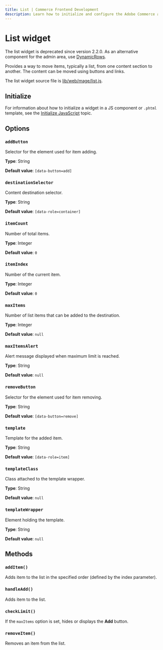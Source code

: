 ```yaml
---
title: List | Commerce Frontend Development
description: Learn how to initialize and configure the Adobe Commerce and Magento Open Source List widget.
---
```


# List widget

<InlineAlert variant="warning" slots="text" />

The list widget is deprecated since version 2.2.0. As an alternative component for the admin area, use [DynamicRows](https://developer.adobe.com/commerce/frontend-core/ui-components/components/dynamic-rows/).

Provides a way to move items, typically a list, from one content section to another.
The content can be moved using buttons and links.

The list widget source file is [lib/web/mage/list.js](https://github.com/magento/magento2/blob/2.4/lib/web/mage/list.js).

## Initialize

For information about how to initialize a widget in a JS component or `.phtml` template, see the [Initialize JavaScript](../init.md) topic.

## Options

### `addButton`

Selector for the element used for item adding.

**Type**: String

**Default value**: `[data-button=add]`

### `destinationSelector`

Content destination selector.

**Type**: String

**Default value**: `[data-role=container]`

### `itemCount`

Number of total items.

**Type**: Integer

**Default value**: `0`

### `itemIndex`

Number of the current item.

**Type**: Integer

**Default value**: `0`

### `maxItems`

Number of list items that can be added to the destination.

**Type**: Integer

**Default value**: `null`

### `maxItemsAlert`

Alert message displayed when maximum limit is reached.

**Type**: String

**Default value**: `null`

### `removeButton`

Selector for the element used for item removing.

**Type**: String

**Default value**: `[data-button=remove]`

### `template`

Template for the added item.

**Type**: String

**Default value**: `[data-role=item]`

### `templateClass`

Class attached to the template wrapper.

**Type**: String

**Default value**: `null`

### `templateWrapper`

Element holding the template.

**Type**: String

**Default value**: `null`

## Methods

### `addItem()`

Adds item to the list in the specified order (defined by the index parameter).

### `handleAdd()`

Adds item to the list.

### `checkLimit()`

If the `maxItems` option is set, hides or displays the **Add** button.

### `removeItem()`

Removes an item from the list.

